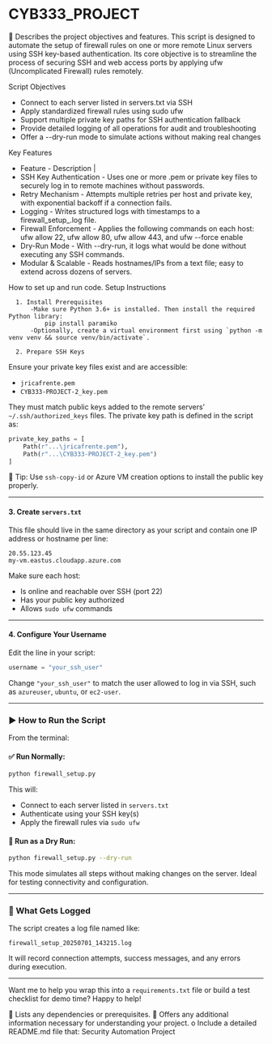# CYB333_PROJECT
	Describes the project objectives and features.
This script is designed to automate the setup of firewall rules on one or more remote Linux servers using SSH key-based authentication. Its core objective is to streamline the process of securing SSH and web access ports by applying ufw (Uncomplicated Firewall) rules remotely.

Script Objectives
- Connect to each server listed in servers.txt via SSH
- Apply standardized firewall rules using sudo ufw
- Support multiple private key paths for SSH authentication fallback
- Provide detailed logging of all operations for audit and troubleshooting
- Offer a --dry-run mode to simulate actions without making real changes

Key Features
- Feature                     - Description | 
- SSH Key Authentication      - Uses one or more .pem or private key files to securely log in to remote machines without passwords. 
- Retry Mechanism             - Attempts multiple retries per host and private key, with exponential backoff if a connection fails.  
- Logging                     - Writes structured logs with timestamps to a firewall_setup_<timestamp>.log file.  
- Firewall Enforcement        - Applies the following commands on each host:<br>ufw allow 22, ufw allow 80, ufw allow 443, and ufw --force enable  
- Dry-Run Mode                - With --dry-run, it logs what would be done without executing any SSH commands. 
- Modular & Scalable          - Reads hostnames/IPs from a text file; easy to extend across dozens of servers.  

How to set up and run code.
    Setup Instructions

      1. Install Prerequisites
          -Make sure Python 3.6+ is installed. Then install the required Python library:
              pip install paramiko
          -Optionally, create a virtual environment first using `python -m venv venv && source venv/bin/activate`.

      2. Prepare SSH Keys

Ensure your private key files exist and are accessible:

- `jricafrente.pem`
- `CYB333-PROJECT-2_key.pem`

They must match public keys added to the remote servers’ `~/.ssh/authorized_keys` files. The private key path is defined in the script as:

```python
private_key_paths = [
    Path(r"...\jricafrente.pem"),
    Path(r"...\CYB333-PROJECT-2_key.pem")
]
```

📁 Tip: Use `ssh-copy-id` or Azure VM creation options to install the public key properly.

---

#### 3. **Create `servers.txt`**

This file should live in the same directory as your script and contain one IP address or hostname per line:

```
20.55.123.45
my-vm.eastus.cloudapp.azure.com
```

Make sure each host:
- Is online and reachable over SSH (port 22)
- Has your public key authorized
- Allows `sudo ufw` commands

---

#### 4. **Configure Your Username**

Edit the line in your script:

```python
username = "your_ssh_user"
```

Change `"your_ssh_user"` to match the user allowed to log in via SSH, such as `azureuser`, `ubuntu`, or `ec2-user`.

---

### ▶️ How to Run the Script

From the terminal:

#### ✅ Run Normally:

```bash
python firewall_setup.py
```

This will:
- Connect to each server listed in `servers.txt`
- Authenticate using your SSH key(s)
- Apply the firewall rules via `sudo ufw`

#### 🧪 Run as a Dry Run:

```bash
python firewall_setup.py --dry-run
```

This mode simulates all steps without making changes on the server. Ideal for testing connectivity and configuration.

---

### 🧾 What Gets Logged

The script creates a log file named like:

```
firewall_setup_20250701_143215.log
```

It will record connection attempts, success messages, and any errors during execution.

---

Want me to help you wrap this into a `requirements.txt` file or build a test checklist for demo time? Happy to help!

	Lists any dependencies or prerequisites.
	Offers any additional information necessary for understanding your project.
o	Include a detailed README.md file that:
Security Automation Project
